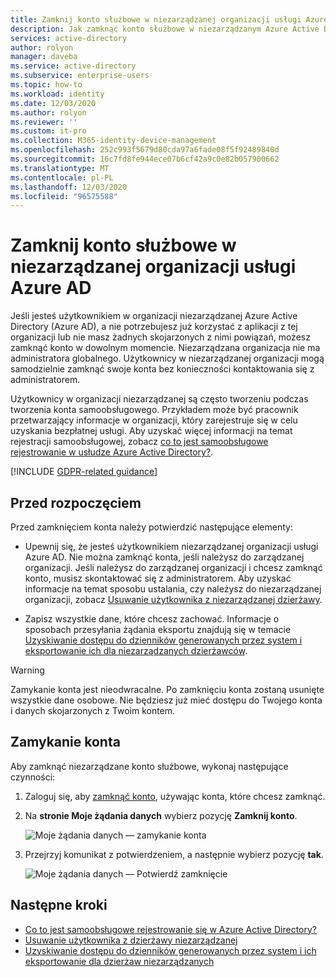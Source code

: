 ```yaml
---
title: Zamknij konto służbowe w niezarządzanej organizacji usługi Azure AD
description: Jak zamknąć konto służbowe w niezarządzanym Azure Active Directory.
services: active-directory
author: rolyon
manager: daveba
ms.service: active-directory
ms.subservice: enterprise-users
ms.topic: how-to
ms.workload: identity
ms.date: 12/03/2020
ms.author: rolyon
ms.reviewer: ''
ms.custom: it-pro
ms.collection: M365-identity-device-management
ms.openlocfilehash: 252c993f5679d80cda97a6fade08f5f92489840d
ms.sourcegitcommit: 16c7fd8fe944ece07b6cf42a9c0e82b057900662
ms.translationtype: MT
ms.contentlocale: pl-PL
ms.lasthandoff: 12/03/2020
ms.locfileid: "96575588"
---
```

# <a name="close-your-work-or-school-account-in-an-unmanaged-azure-ad-organization"></a>Zamknij konto służbowe w niezarządzanej organizacji usługi Azure AD

Jeśli jesteś użytkownikiem w organizacji niezarządzanej Azure Active Directory (Azure AD), a nie potrzebujesz już korzystać z aplikacji z tej organizacji lub nie masz żadnych skojarzonych z nimi powiązań, możesz zamknąć konto w dowolnym momencie. Niezarządzana organizacja nie ma administratora globalnego. Użytkownicy w niezarządzanej organizacji mogą samodzielnie zamknąć swoje konta bez konieczności kontaktowania się z administratorem.

Użytkownicy w organizacji niezarządzanej są często tworzeniu podczas tworzenia konta samoobsługowego. Przykładem może być pracownik przetwarzający informacje w organizacji, który zarejestruje się w celu uzyskania bezpłatnej usługi. Aby uzyskać więcej informacji na temat rejestracji samoobsługowej, zobacz [co to jest samoobsługowe rejestrowanie w usłudze Azure Active Directory?](directory-self-service-signup.md).

[!INCLUDE [GDPR-related guidance](../../../includes/gdpr-intro-sentence.md)]

## <a name="before-you-begin"></a>Przed rozpoczęciem

Przed zamknięciem konta należy potwierdzić następujące elementy:

* Upewnij się, że jesteś użytkownikiem niezarządzanej organizacji usługi Azure AD. Nie można zamknąć konta, jeśli należysz do zarządzanej organizacji. Jeśli należysz do zarządzanej organizacji i chcesz zamknąć konto, musisz skontaktować się z administratorem. Aby uzyskać informacje na temat sposobu ustalania, czy należysz do niezarządzanej organizacji, zobacz [Usuwanie użytkownika z niezarządzanej dzierżawy](/flow/gdpr-dsr-delete#delete-the-user-from-unmanaged-tenant).

* Zapisz wszystkie dane, które chcesz zachować. Informacje o sposobach przesyłania żądania eksportu znajdują się w temacie [Uzyskiwanie dostępu do dzienników generowanych przez system i eksportowanie ich dla niezarządzanych dzierżawców](/power-platform/admin/powerapps-gdpr-dsr-guide-systemlogs#accessing-and-exporting-system-generated-logs-for-unmanaged-tenants).

> [!WARNING]
> Zamykanie konta jest nieodwracalne. Po zamknięciu konta zostaną usunięte wszystkie dane osobowe. Nie będziesz już mieć dostępu do Twojego konta i danych skojarzonych z Twoim kontem.

## <a name="close-your-account"></a>Zamykanie konta

Aby zamknąć niezarządzane konto służbowe, wykonaj następujące czynności:

1. Zaloguj się, aby [zamknąć konto](https://go.microsoft.com/fwlink/?linkid=873123), używając konta, które chcesz zamknąć.

1. Na **stronie Moje żądania danych** wybierz pozycję **Zamknij konto**.

    ![Moje żądania danych — zamykanie konta](./media/users-close-account/close-account.png)

1. Przejrzyj komunikat z potwierdzeniem, a następnie wybierz pozycję **tak**.

    ![Moje żądania danych — Potwierdź zamknięcie](./media/users-close-account/confirm-close.png)

## <a name="next-steps"></a>Następne kroki

- [Co to jest samoobsługowe rejestrowanie się w Azure Active Directory?](directory-self-service-signup.md)
- [Usuwanie użytkownika z dzierżawy niezarządzanej](/flow/gdpr-dsr-delete#delete-the-user-from-unmanaged-tenant)
- [Uzyskiwanie dostępu do dzienników generowanych przez system i ich eksportowanie dla dzierżaw niezarządzanych](/power-platform/admin/powerapps-gdpr-dsr-guide-systemlogs#accessing-and-exporting-system-generated-logs-for-unmanaged-tenants)